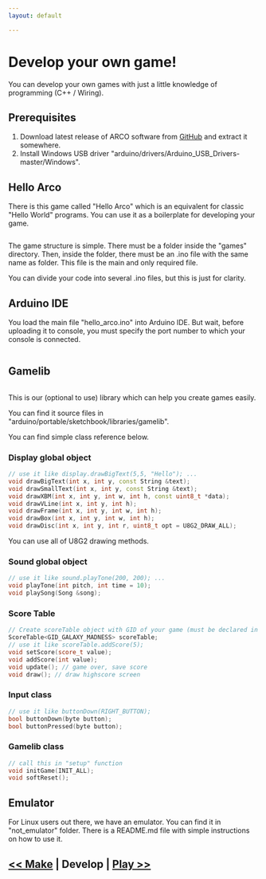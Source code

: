 ```yaml
---
layout: default

---
```


# Develop your own game!

You can develop your own games with just a little knowledge of programming (C++ / Wiring). 

## Prerequisites

1. Download latest release of ARCO software from [GitHub]({{site.github_url}}releases) and extract it somewhere.
2. Install Windows USB driver "arduino/drivers/Arduino_USB_Drivers-master/Windows".

## Hello Arco

There is this game called "Hello Arco" which is an equivalent for classic "Hello World" programs. You can use it as a boilerplate for developing your game.

<img data-src="{{ '/assets/images/hello_arco.png' | prepend: site.baseurl }}" class="img-responsive float-left mr-3 image-border">

The game structure is simple. There must be a folder inside the "games" directory. Then, inside the folder, there must be an .ino file with the same name as folder. This file is the main and only required file. 

You can divide your code into several .ino files, but this is just for clarity.

<div class="clearfix"></div>

## Arduino IDE

You load the main file "hello_arco.ino" into Arduino IDE. But wait, before uploading it to console, you must specify the port number to which your console is connected.

<img data-src=" {{ '/assets/images/arduino_ide_select_port.png' | prepend: site.baseurl }}" class="img-responsive image-border">

<div class="clearfix"></div>

## Gamelib

<img data-src="{{ '/assets/images/gamelib_small.png' | prepend: site.baseurl }}" class="img-responsive float-left mr-3 image-border">

This is our (optional to use) library which can help you create games easily. 

You can find it source files in "arduino/portable/sketchbook/libraries/gamelib".

You can find simple class reference below.

<div class="clearfix"></div>

### Display global object

```cpp
// use it like display.drawBigText(5,5, "Hello"); ...
void drawBigText(int x, int y, const String &text);
void drawSmallText(int x, int y, const String &text);
void drawXBM(int x, int y, int w, int h, const uint8_t *data);
void drawVLine(int x, int y, int h);
void drawFrame(int x, int y, int w, int h);
void drawBox(int x, int y, int w, int h);
void drawDisc(int x, int y, int r, uint8_t opt = U8G2_DRAW_ALL);
```

You can use all of U8G2 drawing methods. 

### Sound global object

```cpp
// use it like sound.playTone(200, 200); ...
void playTone(int pitch, int time = 10);
void playSong(Song &song);
```

### Score Table

```cpp
// Create scoreTable object with GID of your game (must be declared in score.h)
ScoreTable<GID_GALAXY_MADNESS> scoreTable;
// use it like scoreTable.addScore(5);
void setScore(score_t value);
void addScore(int value);
void update(); // game over, save score
void draw(); // draw highscore screen
```
### Input class

```cpp
// use it like buttonDown(RIGHT_BUTTON);
bool buttonDown(byte button);
bool buttonPressed(byte button);
```
### Gamelib class
```cpp
// call this in "setup" function
void initGame(INIT_ALL);
void softReset();
```

<div class="clearfix"></div>

## Emulator

For Linux users out there, we have an emulator. You can find it in "not_emulator" folder. There is a README.md file with simple instructions on how to use it.

## [<< Make](/make.html) | Develop | [Play >>](/play.html)
